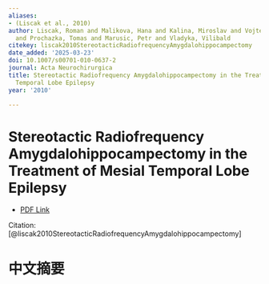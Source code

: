```yaml
---
aliases:
- (Liscak et al., 2010)
author: Liscak, Roman and Malikova, Hana and Kalina, Miroslav and Vojtech, Zdenek
  and Prochazka, Tomas and Marusic, Petr and Vladyka, Vilibald
citekey: liscak2010StereotacticRadiofrequencyAmygdalohippocampectomy
date_added: '2025-03-23'
doi: 10.1007/s00701-010-0637-2
journal: Acta Neurochirurgica
title: Stereotactic Radiofrequency Amygdalohippocampectomy in the Treatment of Mesial
  Temporal Lobe Epilepsy
year: '2010'

---
```

# Stereotactic Radiofrequency Amygdalohippocampectomy in the Treatment of Mesial Temporal Lobe Epilepsy
- [PDF Link](zotero://open-pdf/library/items/4W6VHYWJ)

Citation: [@liscak2010StereotacticRadiofrequencyAmygdalohippocampectomy]

# 中文摘要
